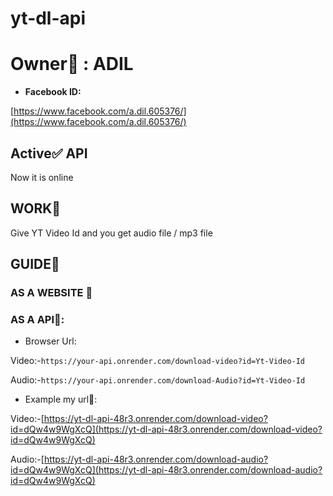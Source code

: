 # yt-dl-api
# Owner👑 : ADIL
- **Facebook ID:**

[https://www.facebook.com/a.dil.605376/](https://www.facebook.com/a.dil.605376/)

## Active✅ API
Now it is online

## WORK🌌
Give YT Video Id and you get audio file / mp3 file

## GUIDE🚀
### AS A WEBSITE 🔖

### AS A API🔖:
- Browser Url: 

Video:-`https://your-api.onrender.com/download-video?id=Yt-Video-Id`

Audio:-`https://your-api.onrender.com/download-Audio?id=Yt-Video-Id`

- Example my url📌: 

Video:-[https://yt-dl-api-48r3.onrender.com/download-video?id=dQw4w9WgXcQ](https://yt-dl-api-48r3.onrender.com/download-video?id=dQw4w9WgXcQ)

Audio:-[https://yt-dl-api-48r3.onrender.com/download-audio?id=dQw4w9WgXcQ](https://yt-dl-api-48r3.onrender.com/download-audio?id=dQw4w9WgXcQ)
